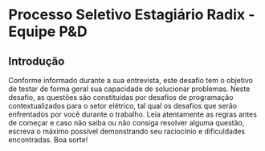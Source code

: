 # Processo Seletivo Estagiário Radix - Equipe P&D

## Introdução

Conforme informado durante a sua entrevista, este desafio tem o objetivo de testar de forma geral sua capacidade de solucionar problemas. Neste desafio, as questões são constituídas por desafios de programação contextualizados para o setor elétrico, tal qual os desafios que serão enfrentados por você durante o trabalho. Leia atentamente as regras antes de começar e caso não saiba ou não consiga resolver alguma questão, escreva o máximo possível demonstrando seu raciocínio e dificuldades encontradas. Boa sorte!
